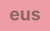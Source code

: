 # eus




<!DOCTYPE html>
<html lang="es">
<head>
    <meta charset="UTF-8" />
    <meta name="viewport" content="width=device-width, initial-scale=1.0" />
    <title>Feliz Cumpleaños</title>
    <link rel="preconnect" href="https://fonts.googleapis.com">
    <link rel="preconnect" href="https://fonts.gstatic.com" crossorigin>
    <link href="https://fonts.googleapis.com/css2?family=Dancing+Script:wght@400;700&family=Lato:ital,wght@0,300;0,400;0,700;1,300&display=swap" rel="stylesheet">
    <style>
        /* Variables CSS para facilitar la personalización de colores */
        :root {
            --primary-bg-color: #ee9ca7; /* Color de fondo principal */
            --text-color: #8b6a60; /* Color del texto general */
            --card-bg-front: #fce4ec; /* Color de fondo de la tarjeta frontal */
            --card-text-front: #d81b60; /* Color del texto de la tarjeta frontal */
            --card-bg-back: #ffccbc; /* Color de fondo de la tarjeta trasera */
            --card-text-back: #e64a19; /* Color del texto de la tarjeta trasera */
            --input-border-color: #ccc; /* Mantener por si se reintroduce un input */
            --button-bg-color: #8b6a60;
            --button-text-color: #ffffff;

            /* Variables adicionales del código proporcionado, consolidadas */
            --secondary-color: #8b6a60; /* Coincide con --text-color */
            --cake-color-dark: #a88679;
            --cake-color-light: #fefae9;
            --candle-color: #ffffff;
            --fire-color-start: rgba(254, 248, 97, 0.5);
            --fire-color-end: rgba(255, 50, 0, 0.1);
            --card-bg: rgba(255, 255, 255, 0.9); /* Fondo de tarjeta, similar a card-bg-front */
            --card-border: #ccc; /* Borde de tarjeta, similar a input-border-color */
        }

        html,
        body {
            width: 100%;
            height: 100%;
            margin: 0;
            padding: 0; /* Asegura que no haya padding por defecto */
            scrollbar-width: none;
            overflow: hidden; /* Mantiene el overflow hidden para la animación del pastel */
            display: flex;
            flex-direction: column; /* Apila los elementos verticalmente */
            justify-content: center; /* Centra el contenido verticalmente */
            align-items: center; /* Centra el contenido horizontalmente */
            font-family: 'Lato', sans-serif; /* Aplica la fuente Lato a todo el cuerpo */
            background: var(--primary-bg-color);
            color: var(--text-color);
        }

        /* Contenedor principal para organizar los elementos */
        .main-content-wrapper {
            display: flex;
            flex-direction: column;
            align-items: center;
            justify-content: center;
            width: 100%;
            max-width: 500px; /* Limita el ancho para mejor legibilidad */
            padding: 20px;
            box-sizing: border-box;
            position: relative; /* Para posicionar la tarjeta */
            flex-grow: 1; /* Permite que este contenedor ocupe el espacio disponible */
        }

        /* Estilos para el contenedor del botón (antes era para la entrada de nombre) */
        .name-input-section {
            display: flex;
            flex-direction: column;
            align-items: center;
            gap: 15px; /* Espacio entre elementos */
            padding: 20px;
            background-color: var(--card-bg); /* Fondo semitransparente */
            border-radius: 15px;
            box-shadow: 0 8px 16px rgba(0, 0, 0, 0.15);
            max-width: 90%;
            box-sizing: border-box;
            z-index: 5;
            margin-bottom: 20px; /* Espacio debajo del contenedor del botón */
        }

        .name-input-section button {
            background-color: var(--button-bg-color);
            color: var(--button-text-color);
            border: none;
            padding: 12px 25px;
            border-radius: 8px;
            font-size: 1.1em;
            cursor: pointer;
            transition: background-color 0.3s ease, transform 0.2s ease;
            box-shadow: 0 4px 8px rgba(0, 0, 0, 0.1);
        }

        .name-input-section button:hover {
            background-color: #6a4f47; /* Tono más oscuro al pasar el ratón */
            transform: translateY(-2px); /* Pequeño efecto de elevación */
        }

        .name-input-section button:active {
            transform: translateY(0);
            box-shadow: 0 2px 4px rgba(0, 0, 0, 0.1);
        }

        /* Estilos para el texto inicial */
        .initial-message-container {
            text-align: center;
            margin-top: 20px;
            margin-bottom: 30px;
            color: var(--text-color);
            font-style: italic;
            z-index: 5;
        }

        .initial-message-container h1 {
            font-size: 2.2em;
            margin: 0.5em 0;
            font-family: 'Dancing Script', cursive;
            color: #d81b60;
        }

        .initial-message-container p {
            font-size: 1.1em;
            margin: 0.3em 0;
        }

        /* Estilos del pastel y la vela */
        .cake-svg-container {
            position: relative;
            width: 200px; /* Ancho SVG */
            height: 500px; /* Alto SVG */
            margin: -10em auto 0 auto;
            z-index: 10;
            /* Añadido para la transición de ocultar */
            transition: opacity 0.5s ease-out, transform 0.5s ease-out;
        }

        .cake-svg-container.hidden-after-click {
            opacity: 0;
            transform: translateY(-500px); /* Mueve el pastel hacia arriba para ocultarlo */
        }


        #cake {
            display: block;
            position: relative;
            width: 100%; /* El SVG ocupa el 100% de su contenedor */
            height: 100%;
        }

        .cake { /* Esta es la vela, no el pastel SVG */
            background: var(--candle-color);
            border-radius: 10px;
            position: absolute;
            top: 370px; /* Ahora la vela queda pegada al pastel SVG */
            left: 50%;
            margin-left: -2.4px;
            margin-top: 0;
            width: 5px;
            height: 35px;
            transform: none;
            backface-visibility: hidden;
            animation: in 500ms 6s ease-out forwards; /* Animación de la vela */
            z-index: 11; /* Asegura que la vela esté sobre el pastel SVG */
        }
        .cake:after,
        .cake:before {
            background: rgba(255, 0, 0, 0.4);
            content: "";
            position: absolute;
            width: 100%;
            height: 2.22px;
        }
        .cake:after { top: 25%; left: 0; }
        .cake:before { top: 45%; left: 0; }

        .fuego {
            border-radius: 100%;
            position: absolute;
            top: -20px;
            left: 50%;
            margin-left: -2.6px;
            width: 6.66px;
            height: 18px;
        }
        .fuego:nth-child(1) { animation: fuego 2s 6.5s infinite; }
        .fuego:nth-child(2) { animation: fuego 1.5s 6.5s infinite; }
        .fuego:nth-child(3) { animation: fuego 1s 6.5s infinite; }
        .fuego:nth-child(4) { animation: fuego 0.5s 6.5s infinite; }
        .fuego:nth-child(5) { animation: fuego 0.2s 6.5s infinite; }

        @keyframes fuego {
            0%, 100% {
                background: var(--fire-color-start);
                box-shadow: 0 0 40px 10px rgba(248, 233, 209, 0.2);
                transform: translateY(0) scale(1);
            }
            50% {
                background: var(--fire-color-end);
                box-shadow: 0 0 40px 20px rgba(248, 233, 209, 0.2);
                transform: translateY(-20px) scale(0);
            }
        }
        @keyframes in {
            to {
                transform: translateY(0);
            }
        }

        /* SVG Cake Paths - Colores */
        #cake .path-bizcocho-3 { fill: var(--cake-color-dark); }
        #cake .path-relleno-2 { fill: var(--secondary-color); }
        #cake .path-bizcocho-2 { fill: var(--cake-color-dark); }
        #cake .path-relleno-1 { fill: var(--secondary-color); }
        #cake .path-bizcocho-1 { fill: var(--cake-color-dark); }
        #cake .path-crema { fill: var(--cake-color-light); }
        #cake .path-base { fill: var(--cake-color-light); } /* Nueva clase para la base */

        /* Estilos para la tarjeta de felicitación (flip card) */
        .birthday-card {
            width: 320px; /* Ancho de la tarjeta */
            height: 450px; /* Alto de la tarjeta */
            perspective: 1000px; /* Necesario para el efecto 3D de volteo */
            cursor: pointer;
            position: absolute; /* Posiciona la tarjeta sobre el contenido inicial */
            top: 50%;
            left: 50%;
            transform: translate(-50%, -50%); /* Centra la tarjeta */
            z-index: 20; /* Asegura que la tarjeta esté encima de todo */
            opacity: 0; /* Inicialmente oculta */
            transition: opacity 0.8s ease-out; /* Animación de aparición */
        }

        .birthday-card.visible {
            opacity: 1;
        }

        .card-inner {
            width: 100%;
            height: 100%;
            transition: transform 0.8s; /* Animación de volteo */
            transform-style: preserve-3d; /* Permite que los elementos hijos se posicionen en 3D */
            position: relative;
        }

        .birthday-card.flipped .card-inner {
            transform: rotateY(180deg);
        }

        .card-face {
            position: absolute;
            width: 100%;
            height: 100%;
            backface-visibility: hidden; /* Oculta la parte trasera de la cara cuando no está visible */
            border-radius: 15px;
            box-shadow: 0 10px 20px rgba(0, 0, 0, 0.25); /* Sombra más pronunciada */
            display: flex;
            flex-direction: column;
            justify-content: center;
            align-items: center;
            padding: 30px;
            box-sizing: border-box;
            text-align: center;
        }

        .card-front {
            background-color: var(--card-bg-front);
            color: var(--card-text-front);
            font-size: 1.8em;
            font-weight: bold;
            line-height: 1.3;
            font-family: 'Dancing Script', cursive;
        }

        .card-back {
            background-color: var(--card-bg-back);
            color: var(--card-text-back);
            transform: rotateY(180deg);
            font-size: 1.1em;
            line-height: 1.6;
            overflow-y: auto; /* Permite desplazamiento si el mensaje es largo */
        }

        .card-back h3 {
            margin-top: 0;
            color: #ff7043;
            font-size: 1.6em;
            margin-bottom: 15px;
            font-family: 'Dancing Script', cursive;
        }

        .card-back p {
            margin-bottom: 10px;
        }

        .card-signature {
            margin-top: 20px;
            font-size: 0.9em;
            font-weight: bold;
            color: #666;
        }

        /* Estilos para el mensaje de pie de página que siempre se muestra */
        .page-footer-message {
            position: fixed; /* Fijo en la ventana de visualización */
            bottom: 20px; /* A 20px del borde inferior */
            left: 50%;
            transform: translateX(-50%); /* Centrado horizontalmente */
            font-size: 0.9em;
            color: #a0a0a0; /* Un color gris suave */
            text-align: center;
            white-space: nowrap; /* Evita que el texto se rompa en varias líneas */
            z-index: 30; /* Asegura que esté por encima de otros elementos */
            padding: 5px 10px; /* Pequeño padding para que no se pegue a los bordes */
            background-color: rgba(255, 255, 255, 0.3); /* Fondo ligeramente transparente */
            border-radius: 5px;
        }

        /* Clase de utilidad para ocultar/mostrar elementos con JavaScript */
        .hidden {
            display: none !important;
        }

        /* Responsive adjustments */
        @media (max-width: 768px) {
            .main-content-wrapper {
                padding: 10px;
            }
            .cake-svg-container { /* Ajustado para el nuevo contenedor del pastel */
                transform: scale(0.8) translateY(-10em); /* Reduce el tamaño del pastel en móviles */
                margin-bottom: 0;
            }
            .initial-message-container h1 {
                font-size: 1.8em;
            }
            .initial-message-container p {
                font-size: 0.9em;
            }
            .name-input-section {
                padding: 15px;
                gap: 10px;
            }
            .name-input-section button {
                padding: 10px 20px;
                font-size: 1em;
            }
            .birthday-card {
                width: 90%;
                height: 400px;
            }
            .card-front {
                font-size: 1.5em;
            }
            .card-back {
                font-size: 1em;
            }
            .card-back h3 {
                font-size: 1.4em;
            }
            .page-footer-message {
                font-size: 0.8em; /* Ajusta el tamaño de fuente en móviles */
                bottom: 10px;
            }
        }

        @media (max-width: 480px) {
            .cake-svg-container { /* Ajustado para el nuevo contenedor del pastel */
                transform: scale(0.6) translateY(-8em); /* Aún más pequeño en pantallas muy pequeñas */
            }
            .birthday-card {
                height: 350px;
            }
        }
    </style>
</head>
<body>
    <!-- Contenedor principal para todo el contenido -->
    <div class="main-content-wrapper">
        <!-- Contenedor del pastel - visible desde el inicio -->
        <div class="cake-svg-container" id="cakeSvgContainer">
            <div class="cake">
                <div class="fuego"></div>
                <div class="fuego"></div>
                <div class="fuego"></div>
                <div class="fuego"></div>
                <div class="fuego"></div>
            </div>
            <!-- SVG del pastel clásico -->
            <svg id="cake" version="1.1" x="0px" y="0px" width="200px" height="500px" viewBox="0 0 200 500" enable-background="new 0 0 200 500" xml:space="preserve">
                <path fill="#a88679" d="M173.667-13.94c-49.298,0-102.782,0-147.334,0c-3.999,0-4-16.002,0-16.002
                c44.697,0,96.586,0,147.334,0C177.667-29.942,177.668-13.94,173.667-13.94z">
                    <animate id="bizcocho_3" attributeName="d" calcMode="spline" keySplines="0 0 1 1; 0 0 1 1" begin="relleno_2.end" dur="0.3s" fill="freeze" values="
                        M173.667-13.94c-49.298,0-102.782,0-147.334,0c-3.999,0-4-16.002,0-16.002
                        c44.697,0,96.586,0,147.334,0C177.667-29.942,177.668-13.94,173.667-13.94z
                        ;
                        M173.667,411.567c-47.995,12.408-102.955,12.561-147.334,0
                        c-3.848-1.089-0.189-16.089,3.661-15.002c44.836,12.66,90.519,12.753,139.427,0.07
                        C173.293,395.631,177.541,410.566,173.667,411.567z
                        ;
                        M173.667,427.569c-49.795,0-101.101,0-147.334,0c-3.999,0-4-16.002,0-16.002
                        c46.385,0,97.539,0,147.334,0C177.668,411.567,177.667,427.569,173.667,427.569z
                    " />
                </path>
                <path fill="#8b6a60" d="M100-178.521c1.858,0,3.364,1.506,3.364,3.363c0,0,0,33.17,0,44.227
                c0,19.144,0,57.431,0,76.574c0,10.152,0,40.607,0,40.607c0,1.858-1.506,3.364-3.364,3.364l0,0c-1.858,0-3.364-1.506-3.364-3.364c0,0,0-30.455,0-40.607c0-19.144,0-57.432,0-76.575c0-11.057,0-44.226,0-44.226C96.636-177.015,98.142-178.521,100-178.521
                L100-178.521z">
                    <animate id="relleno_2" attributeName="d" calcMode="spline" keySplines="0 0 1 1; 0 0 1 1; 0 0 0.58 1" begin="bizcocho_2.end" dur="0.5s" fill="freeze" values="
                        M100-178.521c1.858,0,3.364,1.506,3.364,3.363c0,0,0,33.17,0,44.227
                        c0,19.144,0,57.431,0,76.574c0,10.152,0,40.607,0,40.607c0,1.858-1.506,3.364-3.364,3.364l0,0c-1.858,0-3.364-1.506-3.364-3.364c0,0,0-30.455,0-40.607c0-19.144,0-57.432,0-76.575c0-11.057,0-44.226,0-44.226C96.636-177.015,98.142-178.521,100-178.521
                        L100-178.521z
                        ;
                        M100,267.257c1.858,0,3.364,1.506,3.364,3.363c0,0,0,33.17,0,44.227
                        c0,19.143,0,57.43,0,76.574c0,10.151,0,40.606,0,40.606c0,1.858-1.506,3.364-3.364,3.364l0,0c-1.858,0-3.364-1.506-3.364-3.364
                        c0,0,0-30.455,0-40.606c0-19.145,0-57.432,0-76.576c0-11.057,0-44.225,0-44.225C96.636,268.763,98.142,267.257,100,267.257
                        L100,267.257z
                        ;
                        M93.928,405.433c-0.655,6.444-0.102,9.067,2.957,11.798c0,0,8.083,5.571,16.828,3.503
                        c18.629-4.406,43.813,6.194,50.792,7.791c14.75,3.375,9.162,6.867,9.162,6.867c-2.412,2.258-58.328,0-73.667,0l0,0
                        c-1.858,0-69.995,2.133-73.667,0c0,0-3.337-2.439,6.172-5.992c11.375-4.25,52.875,8.822,47.139-9.442
                        c-6.333-20.167,5.226-21.514,5.226-21.514c3.435-0.915,12.78-6.663,10.923-0.546L93.928,405.433z
                        ;
                        M102.242,427.569c5.348,0,14.079,0,17.462,0c0,0,17.026,0,27.504,0
                        c19.143,0,20.39-3.797,26.459,0c3,1.877,0,7.823,0,7.823c-2.412,2.258-58.328,0-73.667,0l0,0c-1.858,0-67.187,0-73.667,0
                        c0,0-4.125-4.983,0-7.823c5.201-3.58,16.085,0,23.725,0c8.841,0,20.762,0,20.762,0c3.686,0,8.597,0,19.511,0H102.242z
                    " />
                </path>
                <path fill="#a88679" d="M173.667-15.929c-46.512,0-105.486,0-147.334,0c-3.999,0-4-16.002,0-16.002
                c43.566,0,97.96,0,147.334,0C177.667-31.931,177.666-15.929,173.667-15.929z">
                    <animate id="bizcocho_2" attributeName="d" calcMode="spline" keySplines="0 0 1 1; 0 0 1 1; 0.25 0 0.58 1" begin="relleno_1.end" dur="0.5s" fill="freeze" values="
                        M173.667-15.929c-46.512,0-105.486,0-147.334,0c-3.999,0-4-16.002,0-16.002
                        c43.566,0,97.96,0,147.334,0C177.667-31.931,177.666-15.929,173.667-15.929z
                        ;
                        M173.434,445.393c-47.269,8.001-105.245,8.001-147.334,0c-3.929-0.747-0.692-16.543,3.243-15.824
                        c43.828,8.001,92.165,8.001,140.739,0C174.029,428.918,177.377,444.726,173.434,445.393z
                        ;
                        M173.667,449.514c-47.576-5.454-102.799-5.744-147.333,0c-3.966,0.512-3.938-15.297,0-16.002
                        c43.683-7.823,97.646-8.026,147.333,0C177.616,434.15,177.642,449.969,173.667,449.514z
                        ;
                        M173.667,451.394c-49.298,0-102.782,0-147.334,0c-3.999,0-4-16.002,0-16.002
                        c44.697,0,96.586,0,147.334,0C177.667,435.392,177.668,451.394,173.667,451.394z
                    " />
                </path>
                <path fill="#8b6a60" d="M101.368-73.685c0,12.164,0,15.18,0,28.519c0,22.702,0-13.661,0,8.304c0,14.48,0,18.233,0,30.512
                c0,1.753-2.958,1.847-2.958,0c0-12.68,0-16.277,0-30.401c0-21.983,0,11.66,0-8.305c0-13.027,0-15.992,0-28.628
                C98.411-75.883,101.368-75.592,101.368-73.685z">
                    <animate id="relleno_1" attributeName="d" calcMode="spline" keySplines="0 0 1 1; 0 0 1 1; 0 0 0.6 1" begin="bizcocho_1.end" dur="0.5s" fill="freeze" values="
                        M101.368-73.685c0,12.164,0,15.18,0,28.519c0,22.702,0-13.661,0,8.304c0,14.48,0,18.233,0,30.512
                        c0,1.753-2.958,1.847-2.958,0c0-12.68,0-16.277,0-30.401c0-21.983,0,11.66,0-8.305c0-13.027,0-15.992,0-28.628
                        C98.411-75.883,101.368-75.592,101.368-73.685z
                        ;
                        M101.368,350.885c0,12.164,0,65.18,0,78.518c0,22.703,0-33.66,0-11.695c0,14.48,0,28.232,0,40.512
                        c0,1.753-2.958,1.847-2.958,0c0-12.68,0-26.277,0-40.402c0-21.982,0,31.66,0,11.695c0-13.027,0-65.992,0-78.627
                        C98.411,348.686,101.368,348.977,101.368,350.885z
                        ;
                        M128.38,447.567c37.626,6.312,39.303,13.658,26.833,12.833c-22.653-1.499-13.636-0.831-23.302-0.831
                        c-14.48,0-17.884,0-30.163,0c-2.087,0-2.068,0-3.915,0c-13.333,0-8.963,0-23.088,0c-11.668,0-14.062,5.995-27.532,1.164
                        c-12.629-4.529,38.667-3.167,46.833-17.333C100.077,432.94,105.546,443.736,128.38,447.567z
                        ;
                        M173.667,451.394c2.875,0,2.997,9.257,0,9.131c-22.662-0.956-32.09-0.956-41.756-0.956
                        c-14.48,0-17.884,0-30.163,0c-2.087,0-2.068,0-3.915,0c-13.333,0-8.963,0-23.088,0c-11.668,0-34.99-0.294-48.412,1.831
                        c-4.109,0.65-3.01-10.006,0-10.006C37.129,451.394,149.379,451.394,173.667,451.394z
                    " />
                </path>
                <path fill="#a88679" d="M173.667,21.571c-33.174,0-111.467,0-147.334,0c-4,0-4-16.002,0-16.002c39.836,0,105.982,0,147.334,0
                C177.668,5.569,177.667,21.571,173.667,21.571z">
                    <animate id="bizcocho_1" attributeName="d" calcMode="spline" keySplines="0 0 1 1; 0 0 1 1; 0 0 1 1; 0.25 0 1 1; 0 0 1 1; 0.25 0 0.6 1" begin="2s" dur="0.8s" fill="freeze" values="
                        M173.667,21.571c-33.174,0-111.467,0-147.334,0c-4,0-4-16.002,0-16.002c39.836,0,105.982,0,147.334,0
                        C177.668,5.569,177.667,21.571,173.667,21.571z
                        ;
                        M173.667,459.569c-33.197,16.002-110.782,16.002-147.334,0c-3.664-1.604,1.614-15.617,5.337-14.153
                        c40.702,16.002,94.289,16.104,136.505,0.103C171.917,444.1,177.271,457.832,173.667,459.569z
                        ;
                        M171.817,475.571c-39.361-3.001-105.438-2.571-143.556,0c-3.991,0.27-7.377-14.736-3.387-15.014
                        c41.553-2.888,104.421-3.121,150.51-0.233C179.378,460.574,175.806,475.875,171.817,475.571z
                        ;
                        M171.817,459.564c-38.8-12.188-104.504-13.762-143.556,0c-3.772,1.329-7.961-12.604-4.178-13.905
                        c40.864-14.064,105.114-15.52,151.918-0.973C179.822,445.874,175.634,460.762,171.817,459.564z
                        ;
                        M173.667,475.571c-46.376-5.005-105.924-4.003-147.334,0c-3.981,0.385-3.479-15.421,0.479-16.002
                        c43.087-6.327,97.705-7.083,146.855,0.438C177.621,460.613,177.644,476,173.667,475.571z
                        ;
                        M173.667,474.117c-46.376,1.866-105.638,2.01-147.334,0c-3.995-0.192-3.52-16.144,0.479-16.002
                        c43.794,1.55,96.341,1.541,145.723,0C176.532,457.99,177.663,473.956,173.667,474.117z
                        ;
                        M173.667,475.571c-46.512,0-105.486,0-147.334,0c-3.999,0-4-16.002,0-16.002c43.566,0,97.96,0,147.334,0
                        C177.667,459.569,177.666,475.571,173.667,475.571z
                    " />
                </path>
                <path fill="#fefae9" d="M104.812,113.216c0,3.119-2.164,5.67-4.812,5.67c-2.646,0-4.812-2.551-4.812-5.67c0-5.594,0-16.782,0-22.375
                    c0-5.143,0-15.427,0-20.568c0-7.333,0-21.998,0-29.33c0-5.523,0-16.569,0-22.092c0-3.295,0-9.885,0-13.181
                    C95.188,2.551,97.353,0,100,0c2.648,0,4.812,2.551,4.812,5.669c0,3.248,0,9.743,0,12.991c0,5.428,0,16.284,0,21.711
                    c0,7.618,0,22.854,0,30.472c0,4.952,0,14.854,0,19.807C104.812,96.292,104.812,107.576,104.812,113.216z">
                    <animate id="crema" attributeName="d" calcMode="spline" keySplines="0 0 1 1; 0 0 1 1; 0 0 1 1; 0.25 0 1 1; 0 0 1 1; 0 0 0.58 1" begin="bizcocho_3.end" dur="2s" fill="freeze" values="
                        M104.812,113.216c0,3.119-2.164,5.67-4.812,5.67c-2.646,0-4.812-2.551-4.812-5.67c0-5.594,0-16.782,0-22.375
                        c0-5.143,0-15.427,0-20.568c0-7.333,0-21.998,0-29.33c0-5.523,0-16.569,0-22.092c0-3.295,0-9.885,0-13.181
                        C95.188,2.551,97.353,0,100,0c2.648,0,4.812,2.551,4.812,5.669c0,3.248,0,9.743,0,12.991c0,5.428,0,16.284,0,21.711
                        c0,7.618,0,22.854,0,30.472c0,4.951,0,14.854,0,19.807C104.812,96.292,104.812,107.576,104.812,113.216z
                        ;
                        M104.812,405.897c0,3.119-2.164,5.67-4.812,5.67c-2.646,0-4.812-2.551-4.812-5.67c0-5.594,0-16.782,0-22.376
                        c0-5.143,0-15.426,0-20.568c0-7.332,0-21.997,0-29.33c0-5.522,0-16.568,0-22.092c0-3.295,0-9.885,0-13.181
                        c0-3.118,2.165-5.669,4.812-5.669c2.648,0,4.812,2.551,4.812,5.669c0,3.247,0,9.743,0,12.991c0,5.428,0,16.283,0,21.711
                        c0,7.618,0,22.854,0,30.473c0,4.951,0,14.854,0,19.807C104.812,388.972,104.812,400.256,104.812,405.897z
                        ;
                        M111.873,411.567c-3.119,0-9.226,0-11.874,0c-2.646,0-7.748,0-10.867,0c-7.086,0-12.698,0-18.292,0
                        c-6.592,0-12.871,7.371-19.166,3.008c-10.043-6.961-7.776-10.169,2.991-17.745c12.61-8.873,27.713,1.994,25.919-7.531
                        c-2.589-13.742,11.008-14.513,11.365-17.789c0.441-4.051,4.235-11.107,8.051-8.175c3.113,2.393,1.007,8.008,0,13.159
                        c-1.871,9.569,8.058,2.113,9.494,14.155c2.592,21.732,21.184-0.675,29.309,7.976c5.216,5.553,18.413,5.552,15.426,12.942
                        c-3.131,7.745-15.825-4.369-23.8,2.903C126.261,418.271,118.301,411.567,111.873,411.567z
                        ;
                        M111.873,411.567c-3.119,0-9.226,0-11.874,0c-2.646,0-9.734,4.069-12.853,4.069
                        c-7.086,0-10.712-4.069-16.306-4.069c-6.592,0-12.12,6.013-19.166,3.008c-7.053-3.008-7.458,2.026-18.659,1.165
                        c-6.832-0.525-7.522-3.034-7.533-6.265c-0.037-10.336,22.073-2.452,36.613-2.628c10.234-0.124,19.856-1.439,37.905-2.102
                        c16.642-0.61,32.699,1.552,46.009,1.927c12.438,0.351,29.663-8.99,31.532,3.315c0.773,5.093-5.605,3.342-11.211,9.579
                        c-5.093,5.667-7.59-4.605-12.965-3.832c-8.269,1.189-14.962-8.537-22.937-1.265C126.261,418.271,118.301,411.567,111.873,411.567z
                        ;
                        M110.946,413.652c-2.904-1.137-8.405-2.748-12.446-0.97c-6.099,2.685-7.273,10.358-13.253,8.242
                        c-7.843-2.775-8.953-5.008-14.546-5.01c-24.653-0.011-4.849,26.507-18.264,26.507c-12.377,0,5.791-33.537-19.422-26.682
                        c-7.703,2.095-9.806-0.942-9.817-4.173c-0.037-10.336,24.357-4.544,38.897-4.72c10.234-0.124,19.856-1.439,37.905-2.102
                        c16.642-0.61,32.699,1.552,46.009,1.927c12.438,0.351,28.973-8.865,31.532,3.315c1.449,6.896,0.318,15.624-3.874,15.624
                        c-7.619,0-1.788-15.192-19.243-7.111c-7.581,3.51-15.963-9.738-26.669,1.066C120.644,426.744,118.381,416.561,110.946,413.652z
                        ;
                        M111.547,413.9c-2.969-0.956-8.775-0.949-13.167-0.5c-14.667,1.5-8.325,16.508-14.667,16.666
                        c-6.667,0.166-0.167-13.5-13.013-14.151c-30.471-1.545-5.572,46.651-18.987,46.651c-12.377,0,10.333-50.166-18.667-44.5
                        c-7.835,1.531-9.537-1.417-9.548-4.647c-0.037-10.336,23.675-5.177,38.215-5.353c10.234-0.124,20.618-1.671,38.667-2.333
                        c16.642-0.61,32.903,1.125,46.213,1.5c12.438,0.351,33.819-8.431,33.199,4.001c-0.532,10.666,0.414,26.166-5.245,25.833
                        c-7.606-0.447-2.954-31.5-19.243-18.899c-7.985,6.177-17.658-5.969-27.377,5.732C118.88,434.066,121.38,417.067,111.547,415.233z
                        ;
                        M111.547,415.233c-6.667-0.834-9.667,4.667-13.833,3.333c-19.649-6.291-8.158,22.176-14.5,22.334
                        c-6.667,0.166,2.833-18-13.333-22.167c-29.544-7.615-9.667,43.833-20.167,43.833c-10.333,0,8.004-55.006-16.833-39
                        c-7.5,4.833-9.508-3.78-9.299-7.004c0.799-12.329,23.592-7.153,38.132-7.329c10.234-0.124,20.238-1.505,38.287-2.167
                        c16.642-0.61,32.903,1.125,46.213,1.5c12.438,0.351,35.058-5.579,31.863,6.451c-5.532,20.833,1.25,28.216-4.409,27.883
                        c-7.606-0.447-6.058-37.895-20.62-23.333c-10.167,10.166-15.972-0.747-25,12C119.547,443.568,121.798,416.515,111.547,415.233z
                    " />
                </path>
                <rect x="10" y="475.571" fill="#fefae9" width="180" height="4" />
            </svg>
        </div>

        <!-- Vista inicial con mensaje y botón -->
        <div id="initialView" class="initial-view-content">
            <div class="initial-message-container">
                <h1>¡Feliz Cumpleaños!</h1>
                <p>Prepárate para una pequeña sorpresa...</p>
            </div>
            <div class="name-input-section">
                <!-- Botón directo para mostrar la sorpresa -->
                <button onclick="showSurprise()">¡Haz clic aquí para tu sorpresa!</button>
            </div>
        </div>

        <!-- Tarjeta de felicitación (inicialmente oculta) -->
        <div id="birthdayCard" class="birthday-card hidden">
            <div class="card-inner">
                <div class="card-face card-front">
                    <p>¡Haz clic para ver tu sorpresa!</p>
                </div>
                <div class="card-face card-back">
                    <h3 id="cardGreeting">¡Feliz Cumpleaños!</h3>
                    <p>
                        En este día tan especial, quiero enviarte mis mejores deseos y un abrazo enorme.
                        Que la alegría te acompañe en cada momento y que este nuevo año de vida esté
                        lleno de bendiciones, éxitos y mucha felicidad.
                    </p>
                    <p>
                        Aunque no podamos estar juntos físicamente, mi cariño y mis pensamientos
                        están contigo. ¡Que disfrutes cada instante de tu celebración!
                    </p>
                    <p class="card-signature">Con todo mi afecto,<br> [Tu Nombre]</p>
                </div>
            </div>
        </div>
    </div>

    <!-- Mensaje de pie de página - siempre visible -->
    <div id="pageFooterMessage" class="page-footer-message">
        Hecho con ❤️ y un poco de magia para ti.
    </div>

    <script>
        const birthdayCard = document.getElementById('birthdayCard');
        const initialView = document.getElementById('initialView');
        const cakeSvgContainer = document.getElementById('cakeSvgContainer');

        // Función para mostrar la tarjeta directamente al hacer clic en el botón
        function showSurprise() {
            initialView.classList.add('hidden'); // Oculta la vista inicial (mensaje y botón)
            
            // Oculta el pastel con una transición
            cakeSvgContainer.classList.add('hidden-after-click');

            // Muestra la tarjeta de cumpleaños
            birthdayCard.classList.remove('hidden'); 
            setTimeout(() => {
                birthdayCard.classList.add('visible');
            }, 500); // Pequeño retraso para que la animación de opacidad de la tarjeta sea visible después de que el pastel comience a ocultarse
        }

        // Función para voltear la tarjeta al hacer clic
        birthdayCard.addEventListener('click', function() {
            this.classList.toggle('flipped');
        });

        // Ocultar la tarjeta de cumpleaños al cargar la página
        // El pastel ya es visible por defecto en el HTML/CSS
        document.addEventListener('DOMContentLoaded', () => {
            birthdayCard.classList.add('hidden'); // Oculta la tarjeta al inicio
        });
    </script>
</body>
</html>


